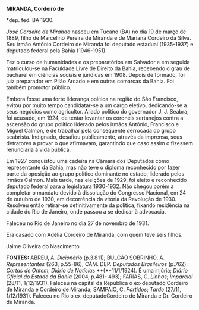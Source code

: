 **MIRANDA, Cordeiro de**

\*dep. fed. BA 1930.

*José Cordeiro de Miranda* nasceu em Tucano (BA) no dia 19 de março de
1889, filho de Marcelino Pereira de Miranda e de Mariana Cordeiro da
Silva. Seu irmão Antônio Cordeiro de Miranda foi deputado estadual
(1935-1937) e deputado federal pela Bahia (1946-1951).

Fez o curso de humanidades e os preparatórios em Salvador e em seguida
matriculou-se na Faculdade Livre de Direito da Bahia, recebendo o grau
de bacharel em ciências sociais e jurídicas em 1908. Depois de formado,
foi juiz preparador em Pilão Arcado e em outras comarcas da Bahia. Foi
também promotor público.

Embora fosse uma forte liderança política na região do São Francisco,
evitou por muito tempo candidatar-se a um cargo eletivo, dedicando-se a
seus negócios como agricultor. Aliado político do governador J. J.
Seabra, foi acusado, em 1924, de tentar levantar os coronéis sertanejos
contra a ascensão do grupo político liderado pelos irmãos Antônio,
Francisco e Miguel Calmon, e de trabalhar pela consequente derrocada do
grupo seabrista. Indignado, desafiou publicamente, através da imprensa,
seus detratores a provar o que afirmavam, garantindo que caso assim o
fizessem renunciaria à vida pública.

Em 1927 conquistou uma cadeira na Câmara dos Deputados como
representante da Bahia, mas não teve o diploma reconhecido por fazer
parte da oposição ao grupo político dominante no estado, liderado pelos
irmãos Calmon. Mais tarde, nas eleições de 1929, foi eleito e
reconhecido deputado federal para a legislatura 1930-1932. Não chegou
porém a completar o mandato devido à dissolução do Congresso Nacional,
em 24 de outubro de 1930, em decorrência da vitória da Revolução de
1930. Resolveu então retirar-se definitivamente da política, fixando
residência na cidade do Rio de Janeiro, onde passou a se dedicar à
advocacia.

Faleceu no Rio de Janeiro no dia 27 de novembro de 1931.

Era casado com Adélia Cordeiro de Miranda, com quem teve seis filhos.

Jaime Oliveira do Nascimento

**FONTES:** ABREU, A. *Dicionário* (p.3.811); BULCÃO SOBRINHO, A.
*Representantes* (263, p.55-86); CÂM. DEP. *Deputados Brasileiros*
(p.762); *Cartas de Ontem*; *Diário de Notícias* **(**11/1/1924)*.* É
uma injúria; *Diário Oficial do Estado da Bahia* (2004, p.481- 493);
FARIAS, C. *Linhas*; *Imparcial* (28/11, 1/12/1931)*.* Faleceu na
capital da República o ex-deputado Cordeiro de Miranda e Cordeiro de
Miranda; SAMPAIO, C. *Partidos*; *Tarde* (27/11, 1/12/1931). Faleceu no
Rio o ex-deputadoCordeiro de Miranda e Dr. Cordeiro de Miranda.
